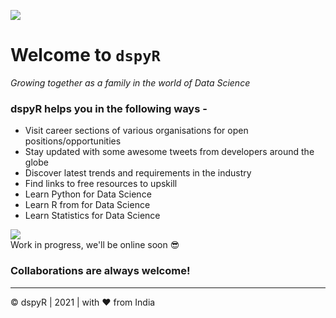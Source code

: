 ![](https://komarev.com/ghpvc/?username=thedspyr&color=red)
# Welcome to `dspyR`
*Growing together as a family in the world of Data Science*

### dspyR helps you in the following ways - 

* Visit career sections of various organisations for open positions/opportunities
* Stay updated with some awesome tweets from developers around the globe
* Discover latest trends and requirements in the industry
* Find links to free resources to upskill
* Learn Python for Data Science
* Learn R from  for Data Science
* Learn Statistics for Data Science

![](https://book.giflingua.com/images/origin/work-in-progress.gif)
<br>
Work in progress, we'll be online soon 😎

### Collaborations are always welcome!

<hr>
© dspyR | 2021 | with ❤️ from India 
